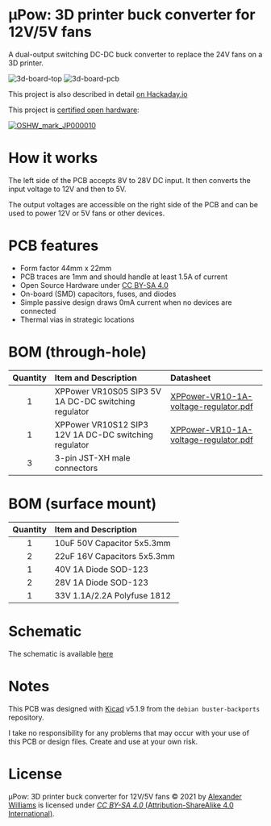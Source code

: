 # μPow: 3D printer buck converter for 12V/5V fans

A dual-output switching DC-DC buck converter to replace the 24V fans on a 3D printer.

![3d-board-top](https://user-images.githubusercontent.com/153401/128290882-a67b1865-129f-48a1-b85f-4ca187384cda.png)
![3d-board-pcb](https://user-images.githubusercontent.com/153401/128291809-89f22b01-c862-4819-b162-b3a2a67d089a.png)

This project is also described in detail [on Hackaday.io](https://hackaday.io/project/179566-pow-3d-printer-buck-converter-for-12v5v-fans)

This project is [certified open hardware](https://certification.oshwa.org/jp000010.html):

[![OSHW_mark_JP000010](https://user-images.githubusercontent.com/153401/129276256-2371ccca-7161-45c1-a8f6-f861aa9da215.png)](https://certification.oshwa.org/jp000010.html)

# How it works

The left side of the PCB accepts 8V to 28V DC input. It then converts the input voltage to 12V and then to 5V.

The output voltages are accessible on the right side of the PCB and can be used to power 12V or 5V fans or other devices.

# PCB features

  * Form factor 44mm x 22mm
  * PCB traces are 1mm and should handle at least 1.5A of current
  * Open Source Hardware under [CC BY-SA 4.0](#License)
  * On-board (SMD) capacitors, fuses, and diodes
  * Simple passive design draws 0mA current when no devices are connected
  * Thermal vias in strategic locations

# BOM (through-hole)

| Quantity | Item and Description | Datasheet |
| :----: | :---- | :---- |
| 1 | XPPower VR10S05 SIP3 5V 1A DC-DC switching regulator | [XPPower-VR10-1A-voltage-regulator.pdf](datasheets/XPPower-VR10-1A-voltage-regulator.pdf) |
| 1 | XPPower VR10S12 SIP3 12V 1A DC-DC switching regulator | [XPPower-VR10-1A-voltage-regulator.pdf](datasheets/XPPower-VR10-1A-voltage-regulator.pdf) |
| 3 | 3-pin JST-XH male connectors | |

# BOM (surface mount)

| Quantity | Item and Description |
| :----: | :---- |
| 1 | 10uF 50V Capacitor 5x5.3mm |
| 2 | 22uF 16V Capacitors 5x5.3mm |
| 1 | 40V 1A Diode SOD-123 |
| 2 | 28V 1A Diode SOD-123 |
| 1 | 33V 1.1A/2.2A Polyfuse 1812 |

# Schematic

The schematic is available [here](schematic-v1.pdf)

# Notes

This PCB was designed with [Kicad](https://kicad.org/) v5.1.9 from the `debian buster-backports` repository.

I take no responsibility for any problems that may occur with your use of this PCB or design files. Create and use at your own risk.

# License

μPow: 3D printer buck converter for 12V/5V fans © 2021 by [Alexander Williams](https://a1w.ca/) is licensed under [_CC BY-SA 4.0_ (Attribution-ShareAlike 4.0 International)](https://creativecommons.org/licenses/by-sa/4.0/).
